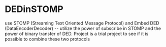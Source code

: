 # DEDinSTOMP
use STOMP (Streaming Text Oriented Message Protocol) and Embed DED (DataEncoderDecoder) -- utilize the power of subscribe in STOMP and the power of binary transfer of DED. Project is a trial project to see if it is possible to combine these two protocols
